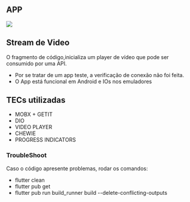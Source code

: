 ## APP


![](https://i.imgur.com/g0Jiiwns.gif)

## Stream de Video

 O fragmento de código,inicializa um player de vídeo que pode ser consumido por uma API.
 
 - Por se tratar de um app teste, a verificação de conexão não foi feita.
 - O App está funcional em Android e IOs nos emuladores

## TECs utilizadas

- MOBX + GETIT
- DIO
- VIDEO PLAYER
- CHEWIE
- PROGRESS INDICATORS

### TroubleShoot

Caso o código apresente problemas, rodar os comandos:

- flutter clean 
- flutter pub get
- flutter pub run build_runner build --delete-conflicting-outputs

